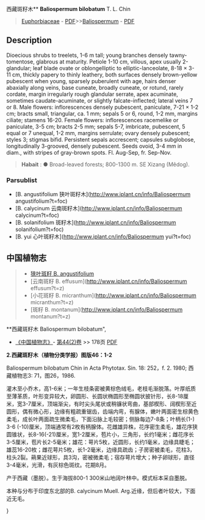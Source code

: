 西藏斑籽木** **Baliospermum bilobatum** T. L. Chin

> [Euphorbiaceae](http://www.iplant.cn/info/Euphorbiaceae?t=foc) - [PDF](http://www.iplant.cn/foc/pdf/Euphorbiaceae.pdf)>>[Baliospermum](http://www.iplant.cn/info/Baliospermum?t=foc) - [PDF](http://www.iplant.cn/foc/pdf/Baliospermum.pdf)

## Description

Dioecious shrubs to treelets, 1-6 m tall; young branches densely tawny-tomentose, glabrous at maturity. Petiole 1-10 cm, villous, apex usually 2-glandular; leaf blade ovate or oblongelliptic to elliptic-lanceolate, 8-18 × 3-11 cm, thickly papery to thinly leathery, both surfaces densely brown-yellow pubescent when young, sparsely puberulent with age, hairs denser abaxially along veins, base cuneate, broadly cuneate, or rotund, rarely cordate, margin irregularly rough glandular serrate, apex acuminate, sometimes caudate-acuminate, or slightly falcate-inflected; lateral veins 7 or 8. Male flowers: inflorescences densely pubescent, paniculate, 7-21 × 1-2 cm; bracts small, triangular, ca. 1 mm; sepals 5 or 6, round, 1-2 mm, margins ciliate; stamens 16-20. Female flowers: inflorescences racemelike or paniculate, 3-5 cm; bracts 2-5 mm; sepals 5-7, imbricate, pubescent, 5 equal or 7 unequal, 1-2 mm, margins serrulate; ovary densely pubescent; styles 3; stigmas bifid. Persistent sepals accrescent; capsules subglobose, longitudinally 3-grooved, densely pubescent. Seeds ovoid, 3-4 mm in diam., with stripes of gray-brown spots. Fl. Aug-Sep, fr. Sep-Nov.


> **Habait** : 
>● Broad-leaved forests; 800-1300 m. SE Xizang (Mêdog).



### Parsublist

* [B.  angustifolium  狭叶斑籽木](http://www.iplant.cn/info/Baliospermum angustifolium?t=foc)
* [B.  calycinum  云南斑籽木](http://www.iplant.cn/info/Baliospermum calycinum?t=foc)
* [B.  solanifolium  斑籽木](http://www.iplant.cn/info/Baliospermum solanifolium?t=foc)
* [B.  yui  心叶斑籽木](http://www.iplant.cn/info/Baliospermum yui?t=foc)


## 中国植物志

> * [狭叶斑籽  B.  angustifolium](Baliospermum-angustifolium-狭叶斑籽木.md)
> * [云南斑籽  B.  effusum](http://www.iplant.cn/info/Baliospermum effusum?t=z)
> * [小花斑籽  B.  micranthum](http://www.iplant.cn/info/Baliospermum micranthum?t=z)
> * [斑籽  B.  montanum](http://www.iplant.cn/info/Baliospermum montanum?t=z)


**西藏斑籽木 Baliospermum bilobatum",



* [《中国植物志》](http://www.iplant.cn/frps)- [第44(2)卷](http://www.iplant.cn/frps/vol/44(2)) >> 178页 [PDF](http://www.iplant.cn/frps/pdf/44(2)/178a.PDF)


**2.西藏斑籽木（植物分类学报）图版46：1-2**

Baliospermum bilobatum Chin in Acta Phytotax. Sin. 18: 252，f. 2. 1980; 西藏植物志3: 71，图26，1986.

灌木至小乔木，高1-6米；一年生枝条密被黄棕色绒毛，老枝毛渐脱落。叶厚纸质至薄革质，叶形变异较大，卵圆形、长圆状椭圆形至椭圆状披针形，长8-18厘米，宽3-7厘米，顶端渐尖，有时尖头尾状或稍镰状弯曲，基部楔形、阔楔形至近圆形，偶有微心形，边缘有粗疏重锯齿，齿端内弯，有腺体，嫩叶两面密生棕黄色柔毛，成长叶两面疏生微柔毛，下面沿脉上毛较密；侧脉每边7-8条；叶柄长(1-) 3-6 (-10)厘米，顶端通常有2枚有柄腺体。花雌雄异株，花序密生柔毛，雄花序狭圆锥状，长8-16(-21)厘米，宽1-2厘米，苞片小，三角形，长约1毫米；雌花序长3-5厘米，苞片长2-5毫米；雄花：萼片5枚，近圆形，长约1毫米，边缘具睫毛；雄蕊16-20枚；雌花萼片5枚，长1-2毫米，边缘具疏齿；子房密被柔毛，花柱3，柱头2裂。蒴果近球形，具3沟，密被微柔毛；宿存萼片增大；种子卵球形，直径3-4毫米，光滑，有灰棕色斑纹。花期8月。

产于西藏（墨脱）。生于海拔800-1 300米山地阔叶林中。模式标本采自墨脱。

本种与分布于印度东北部的B. calycinum Muell. Arg.近缘，但后者叶较大，下面近无毛。



}